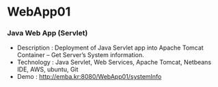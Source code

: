 # WebApp01

<h3><strong>Java Web App (Servlet)</strong></h3>



<ul>
  <li>Description : Deployment of Java Servlet app into Apache Tomcat Container &#8211; Get Server&#8217;s System information.</li>
  <li>Technology : Java Servlet, Web Services, Apache Tomcat, Netbeans IDE, AWS, ubuntu, Git</li>
  <li>Demo : <a href="http://emba.kr:8080/WebApp01/systemInfo">http://emba.kr:8080/WebApp01/systemInfo</a></li>
</ul>

